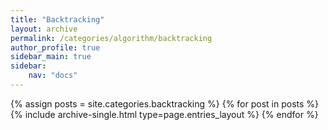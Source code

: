 ```yaml
---
title: "Backtracking"
layout: archive
permalink: /categories/algorithm/backtracking
author_profile: true
sidebar_main: true
sidebar:
    nav: "docs"
---
```


{% assign posts = site.categories.backtracking %}
{% for post in posts %} 
{% include archive-single.html type=page.entries_layout %} 
{% endfor %}